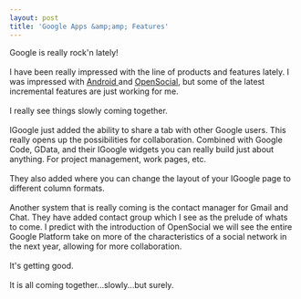 ```yaml
---
layout: post
title: 'Google Apps &amp;amp; Features'
---
```

Google is really rock'n lately!<br /><br />I have been really impressed with the line of products and features lately.  I was impressed with <a href="http://code.google.com/android/#utm_campaign=en&amp;utm_source=en-ha-na-us-bk&amp;utm_medium=ha&amp;utm_term=android">Android </a>and <a href="http://code.google.com/apis/opensocial/">OpenSocial</a>, but some of the latest incremental features are just working for me.<br /><br />I really see things slowly coming together.<br /><br />IGoogle just added the ability to share a tab with other Google users. This really opens up the possibilities for collaboration.  Combined with Google Code, GData, and their IGoogle widgets you can really build just about anything.  For project management, work pages, etc.<br /><br />They also added where you can change the layout of your IGoogle page to different column formats.<br /><br />Another system that is really coming is the contact manager for Gmail and Chat.  They have added contact group which I see as the prelude of whats to come.  I predict with the introduction of OpenSocial we will see the entire Google Platform take on more of the characteristics of a social network in the next year, allowing for more collaboration.<br /><br />It's getting good.<br /><br />It is all coming together...slowly...but surely.